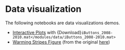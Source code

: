 # Data visualization

The following notebooks are data visualizations demos.

 * [Interactive Plots](/modules/module5/interactive-plots.ipynb) with {Download}`iButtons_2008-2010.mat</modules/data/iButtons_2008-2010.mat>`
 * [Warming Stripes Figure](/modules/module5/warming-stripes.ipynb) (from the original [here](https://github.com/spestana/ulmo-warming-stripes))
 
 